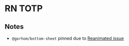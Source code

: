 # RN TOTP

## Notes

- `@gorhom/bottom-sheet` pinned due to [Reanimated issue](https://github.com/gorhom/react-native-bottom-sheet/pull/1848)
